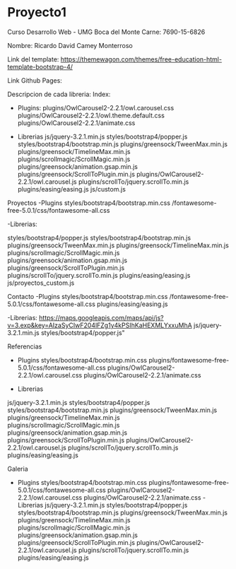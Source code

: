 # Proyecto1
Curso Desarrollo Web - UMG Boca del Monte
Carne:
7690-15-6826 

Nombre:
Ricardo David Camey Monterroso

Link del template:
https://themewagon.com/themes/free-education-html-template-bootstrap-4/

Link Github Pages:


Descripcion de cada libreria:
Index: 
- Plugins:
plugins/OwlCarousel2-2.2.1/owl.carousel.css
plugins/OwlCarousel2-2.2.1/owl.theme.default.css
plugins/OwlCarousel2-2.2.1/animate.css

- Librerias
js/jquery-3.2.1.min.js
styles/bootstrap4/popper.js
styles/bootstrap4/bootstrap.min.js
plugins/greensock/TweenMax.min.js
plugins/greensock/TimelineMax.min.js
plugins/scrollmagic/ScrollMagic.min.js
plugins/greensock/animation.gsap.min.js
plugins/greensock/ScrollToPlugin.min.js
plugins/OwlCarousel2-2.2.1/owl.carousel.js
plugins/scrollTo/jquery.scrollTo.min.js
plugins/easing/easing.js
js/custom.js


Proyectos
-Plugins
styles/bootstrap4/bootstrap.min.css
/fontawesome-free-5.0.1/css/fontawesome-all.css

-Librerias: 

styles/bootstrap4/popper.js
styles/bootstrap4/bootstrap.min.js
plugins/greensock/TweenMax.min.js
plugins/greensock/TimelineMax.min.js
plugins/scrollmagic/ScrollMagic.min.js
plugins/greensock/animation.gsap.min.js
plugins/greensock/ScrollToPlugin.min.js
plugins/scrollTo/jquery.scrollTo.min.js
plugins/easing/easing.js
js/proyectos_custom.js


Contacto
-Plugins
styles/bootstrap4/bootstrap.min.css
/fontawesome-free-5.0.1/css/fontawesome-all.css
plugins/easing/easing.js

-Librerias: 
https://maps.googleapis.com/maps/api/js?v=3.exp&key=AIzaSyCIwF204lFZg1y4kPSIhKaHEXMLYxxuMhA
js/jquery-3.2.1.min.js
styles/bootstrap4/popper.js"


Referencias
- Plugins 
styles/bootstrap4/bootstrap.min.css
plugins/fontawesome-free-5.0.1/css/fontawesome-all.css
plugins/OwlCarousel2-2.2.1/owl.carousel.css
plugins/OwlCarousel2-2.2.1/animate.css

- Librerias

js/jquery-3.2.1.min.js
styles/bootstrap4/popper.js
styles/bootstrap4/bootstrap.min.js
plugins/greensock/TweenMax.min.js
plugins/greensock/TimelineMax.min.js
plugins/scrollmagic/ScrollMagic.min.js
plugins/greensock/animation.gsap.min.js
plugins/greensock/ScrollToPlugin.min.js
plugins/OwlCarousel2-2.2.1/owl.carousel.js
plugins/scrollTo/jquery.scrollTo.min.js
plugins/easing/easing.js

Galeria
- Plugins 
styles/bootstrap4/bootstrap.min.css
plugins/fontawesome-free-5.0.1/css/fontawesome-all.css
plugins/OwlCarousel2-2.2.1/owl.carousel.css
plugins/OwlCarousel2-2.2.1/animate.css
-Librerias 
js/jquery-3.2.1.min.js
styles/bootstrap4/popper.js
styles/bootstrap4/bootstrap.min.js
plugins/greensock/TweenMax.min.js
plugins/greensock/TimelineMax.min.js
plugins/scrollmagic/ScrollMagic.min.js
plugins/greensock/animation.gsap.min.js
plugins/greensock/ScrollToPlugin.min.js
plugins/OwlCarousel2-2.2.1/owl.carousel.js
plugins/scrollTo/jquery.scrollTo.min.js
plugins/easing/easing.js




